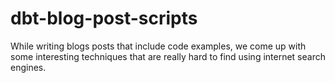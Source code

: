 # dbt-blog-post-scripts
While writing blogs posts that include code examples, we come up with some interesting techniques that are really hard to find using internet search engines.
